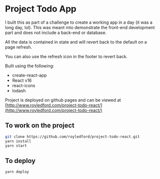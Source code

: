 # Project Todo App

I built this as part of a challenge to create a working app in a day (it was a long day, lol). This was meant mto demonstrate the front-end development part and does not include a back-end or database.

All the data is contained in state and will revert back to the default on a page refresh.

You can also use the refresh icon in the footer to revert back.

Built using the following:

* create-react-app
* React v16
* react-icons
* lodash

Project is deployed on github pages and can be viewed at [http://www.royledford.com/project-todo-react/](http://www.royledford.com/project-todo-react/)

## To work on the project

```bash
git clone https://github.com/royledford/project-todo-react.git
yarn install
yarn start
```

## To deploy

```bash
yarn deploy
```

